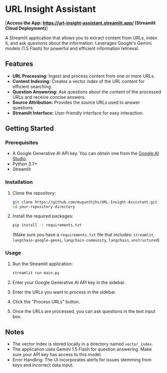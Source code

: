 # URL Insight Assistant

[**Access the App:  https://url-insight-assistant.streamlit.app/ (Streamlit Cloud Deployment)**]

A Streamlit application that allows you to extract content from URLs, index it, and ask questions about the information. Leverages Google's Gemini models (1.5 Flash) for powerful and efficient information retrieval.

## Features

*   **URL Processing:** Ingest and process content from one or more URLs.
*   **Content Indexing:** Creates a vector index of the URL content for efficient searching.
*   **Question Answering:** Ask questions about the content of the processed URLs and receive concise answers.
*   **Source Attribution:** Provides the source URLs used to answer questions.
*   **Streamlit Interface:** User-friendly interface for easy interaction.

## Getting Started

### Prerequisites

*   A Google Generative AI API key. You can obtain one from the [Google AI Studio](https://makersuite.google.com/).
*   Python 3.7+
*   Streamlit

### Installation

1.  Clone the repository:

    ```bash
    git clone https://github.com/mugunthjhs/URL-Insight-Assistant.git  # Replace with your actual repository URL
    cd your-repository-directory
    ```

2.  Install the required packages:

    ```bash
    pip install -r requirements.txt
    ```

    (Make sure you have a `requirements.txt` file that includes: `streamlit`, `langchain-google-genai`, `langchain-community`, `langchain`, `unstructured`)

### Usage

1.  Run the Streamlit application:

    ```bash
    streamlit run main.py
    ```

2.  Enter your Google Generative AI API key in the sidebar.
3.  Enter the URLs you want to process in the sidebar.
4.  Click the "Process URLs" button.
5.  Once the URLs are processed, you can ask questions in the text input box.

## Notes

*   The vector index is stored locally in a directory named `vector_index`.
*   The application uses Gemini 1.5 Flash for question answering. Make sure your API key has access to this model.
*   Error Handling: The UI incorporates alerts for issues stemming from keys and incorrect data input.
